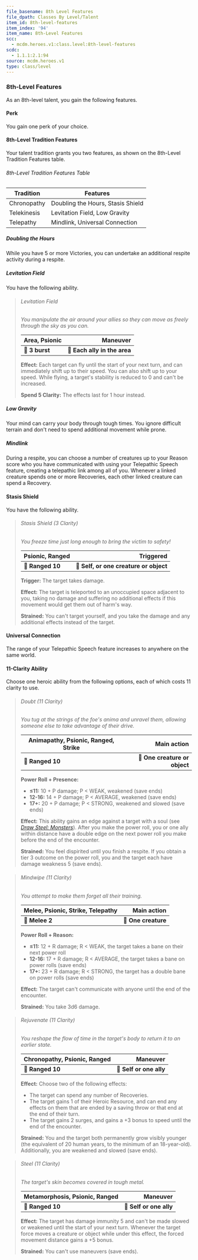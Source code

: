 ```yaml
---
file_basename: 8th Level Features
file_dpath: Classes By Level/Talent
item_id: 8th-level-features
item_index: '94'
item_name: 8th-Level Features
scc:
  - mcdm.heroes.v1:class.level:8th-level-features
scdc:
  - 1.1.1:2.1:94
source: mcdm.heroes.v1
type: class/level
---
```


### 8th-Level Features

As an 8th-level talent, you gain the following features.

#### Perk

You gain one perk of your choice.

#### 8th-Level Tradition Features

Your talent tradition grants you two features, as shown on the 8th-Level Tradition Features table.

###### 8th-Level Tradition Features Table

| Tradition   | Features                          |
| ----------- | --------------------------------- |
| Chronopathy | Doubling the Hours, Stasis Shield |
| Telekinesis | Levitation Field, Low Gravity     |
| Telepathy   | Mindlink, Universal Connection    |

##### Doubling the Hours

While you have 5 or more Victories, you can undertake an additional respite activity during a respite.

##### Levitation Field

You have the following ability.

<!-- -->
> ###### Levitation Field
>
> *You manipulate the air around your allies so they can move as freely through the sky as you can.*
>
> | **Area, Psionic** |                 **Maneuver** |
> | ----------------- | ---------------------------: |
> | **📏 3 burst**    | **🎯 Each ally in the area** |
>
> **Effect:** Each target can fly until the start of your next turn, and can immediately shift up to their speed. You can also shift up to your speed. While flying, a target's stability is reduced to 0 and can't be increased.
>
> **Spend 5 Clarity:** The effects last for 1 hour instead.

##### Low Gravity

Your mind can carry your body through tough times. You ignore difficult terrain and don't need to spend additional movement while prone.

##### Mindlink

During a respite, you can choose a number of creatures up to your Reason score who you have communicated with using your Telepathic Speech feature, creating a telepathic link among all of you. Whenever a linked creature spends one or more Recoveries, each other linked creature can spend a Recovery.

#### Stasis Shield

You have the following ability.

<!-- -->
> ###### Stasis Shield (3 Clarity)
>
> *You freeze time just long enough to bring the victim to safety!*
>
> | **Psionic, Ranged** |                          **Triggered** |
> | ------------------- | -------------------------------------: |
> | **📏 Ranged 10**    | **🎯 Self, or one creature or object** |
>
> **Trigger:** The target takes damage.
>
> **Effect:** The target is teleported to an unoccupied space adjacent to you, taking no damage and suffering no additional effects if this movement would get them out of harm's way.
>
> **Strained:** You can't target yourself, and you take the damage and any additional effects instead of the target.

#### Universal Connection

The range of your Telepathic Speech feature increases to anywhere on the same world.

#### 11-Clarity Ability

Choose one heroic ability from the following options, each of which costs 11 clarity to use.

<!-- -->
> ###### Doubt (11 Clarity)
>
> *You tug at the strings of the foe's anima and unravel them, allowing someone else to take advantage of their drive.*
>
> | **Animapathy, Psionic, Ranged**, **Strike** |               **Main action** |
> | ------------------------------------------- | ----------------------------: |
> | **📏 Ranged 10**                            | **🎯 One creature or object** |
>
> **Power Roll + Presence:**
>
> - **≤11:** 10 + P damage; P < WEAK, weakened (save ends)
> - **12-16:** 14 + P damage; P < AVERAGE, weakened (save ends)
> - **17+:** 20 + P damage; P < STRONG, weakened and slowed (save ends)
>
> **Effect:** This ability gains an edge against a target with a soul (see *[Draw Steel: Monsters](https://mcdm.gg/DS-Monsters)*). After you make the power roll, you or one ally within distance have a double edge on the next power roll you make before the end of the encounter.
>
> **Strained:** You feel dispirited until you finish a respite. If you obtain a tier 3 outcome on the power roll, you and the target each have damage weakness 5 (save ends).

<!-- -->
> ###### Mindwipe (11 Clarity)
>
> *You attempt to make them forget all their training.*
>
> | **Melee, Psionic, Strike, Telepathy** |     **Main action** |
> | ------------------------------------- | ------------------: |
> | **📏 Melee 2**                        | **🎯 One creature** |
>
> **Power Roll + Reason:**
>
> - **≤11:** 12 + R damage; R < WEAK, the target takes a bane on their next power roll
> - **12-16:** 17 + R damage; R < AVERAGE, the target takes a bane on power rolls (save ends)
> - **17+:** 23 + R damage; R < STRONG, the target has a double bane on power rolls (save ends)
>
> **Effect:** The target can't communicate with anyone until the end of the encounter.
>
> **Strained:** You take 3d6 damage.

<!-- -->
> ###### Rejuvenate (11 Clarity)
>
> *You reshape the flow of time in the target's body to return it to an earlier state.*
>
> | **Chronopathy, Psionic, Ranged** |            **Maneuver** |
> | -------------------------------- | ----------------------: |
> | **📏 Ranged 10**                 | **🎯 Self or one ally** |
>
> **Effect:** Choose two of the following effects:
>
> - The target can spend any number of Recoveries.
> - The target gains 1 of their Heroic Resource, and can end any effects on them that are ended by a saving throw or that end at the end of their turn.
> - The target gains 2 surges, and gains a +3 bonus to speed until the end of the encounter.
>
> **Strained:** You and the target both permanently grow visibly younger (the equivalent of 20 human years, to the minimum of an 18-year-old). Additionally, you are weakened and slowed (save ends).

<!-- -->
> ###### Steel (11 Clarity)
>
> *The target's skin becomes covered in tough metal.*
>
> | **Metamorphosis, Psionic, Ranged** |            **Maneuver** |
> | ---------------------------------- | ----------------------: |
> | **📏 Ranged 10**                   | **🎯 Self or one ally** |
>
> **Effect:** The target has damage immunity 5 and can't be made slowed or weakened until the start of your next turn. Whenever the target force moves a creature or object while under this effect, the forced movement distance gains a +5 bonus.
>
> **Strained:** You can't use maneuvers (save ends).
